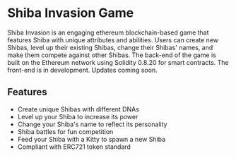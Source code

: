 # Shiba Invasion Game 

Shiba Invasion is an engaging ethereum blockchain-based game that features Shiba with unique attributes and abilities. Users can create new Shibas, level up their existing Shibas, change their Shibas' names, and make them compete against other Shibas. The back-end of the game is built on the Ethereum network using Solidity 0.8.20 for smart contracts. The front-end is in development. Updates coming soon.

## Features

- Create unique Shibas with different DNAs
- Level up your Shiba to increase its power
- Change your Shiba's name to reflect its personality
- Shiba battles for fun competition
- Feed your Shiba with a Kitty to spawn a new Shiba
- Compliant with ERC721 token standard
